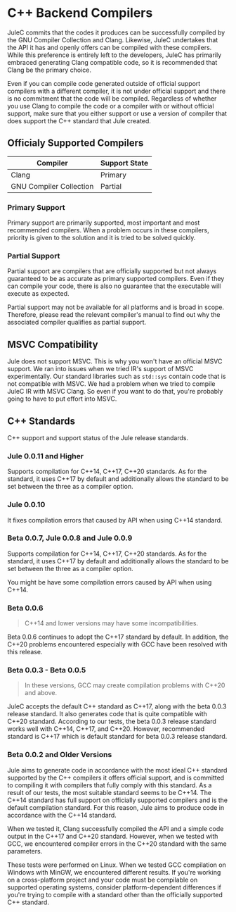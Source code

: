 # C++ Backend Compilers

JuleC commits that the codes it produces can be successfully compiled by the GNU Compiler Collection and Clang. Likewise, JuleC undertakes that the API it has and openly offers can be compiled with these compilers. While this preference is entirely left to the developers, JuleC has primarily embraced generating Clang compatible code, so it is recommended that Clang be the primary choice.

Even if you can compile code generated outside of official support compilers with a different compiler, it is not under official support and there is no commitment that the code will be compiled. Regardless of whether you use Clang to compile the code or a compiler with or without official support, make sure that you either support or use a version of compiler that does support the C++ standard that Jule created.

## Officialy Supported Compilers

| Compiler                | Support State                          |
|-------------------------|----------------------------------------|
| Clang                   | <div class="green">Primary</div>       |
| GNU Compiler Collection | <div class="orange">Partial</div>      |

### Primary Support

Primary support are primarily supported, most important and most recommended compilers. When a problem occurs in these compilers, priority is given to the solution and it is tried to be solved quickly.

### Partial Support

Partial support are compilers that are officially supported but not always guaranteed to be as accurate as primary supported compilers. Even if they can compile your code, there is also no guarantee that the executable will execute as expected.

Partial support may not be available for all platforms and is broad in scope. Therefore, please read the relevant compiler's manual to find out why the associated compiler qualifies as partial support.

## MSVC Compatibility

Jule does not support MSVC. This is why you won't have an official MSVC support. We ran into issues when we tried IR's support of MSVC experimentally. Our standard libraries such as `std::sys` contain code that is not compatible with MSVC. We had a problem when we tried to compile JuleC IR with MSVC Clang. So even if you want to do that, you're probably going to have to put effort into MSVC.

## C++ Standards

C++ support and support status of the Jule release standards.

### Jule 0.0.11 and Higher

Supports compilation for C++14, C++17, C++20 standards. As for the standard, it uses C++17 by default and additionally allows the standard to be set between the three as a compiler option.

### Jule 0.0.10

It fixes compilation errors that caused by API when using C++14 standard.

### Beta 0.0.7, Jule 0.0.8 and Jule 0.0.9

Supports compilation for C++14, C++17, C++20 standards. As for the standard, it uses C++17 by default and additionally allows the standard to be set between the three as a compiler option.

You might be have some compilation errors caused by API when using C++14.

### Beta 0.0.6

> C++14 and lower versions may have some incompatibilities.

Beta 0.0.6 continues to adopt the C++17 standard by default. In addition, the C++20 problems encountered especially with GCC have been resolved with this release.

### Beta 0.0.3 - Beta 0.0.5

> In these versions, GCC may create compilation problems with C++20 and above.

JuleC accepts the default C++ standard as C++17, along with the beta 0.0.3 release standard. It also generates code that is quite compatible with C++20 standard. According to our tests, the beta 0.0.3 release standard works well with C++14, C++17, and C++20. However, recommended standard is C++17 which is default standard for beta 0.0.3 release standard.

### Beta 0.0.2 and Older Versions

Jule aims to generate code in accordance with the most ideal C++ standard supported by the C++ compilers it offers official support, and is committed to compiling it with compilers that fully comply with this standard. As a result of our tests, the most suitable standard seems to be C++14. The C++14 standard has full support on officially supported compilers and is the default compilation standard. For this reason, Jule aims to produce code in accordance with the C++14 standard.

When we tested it, Clang successfully compiled the API and a simple code output in the C++17 and C++20 standard. However, when we tested with GCC, we encountered compiler errors in the C++20 standard with the same parameters.

These tests were performed on Linux. When we tested GCC compilation on Windows with MinGW, we encountered different results. If you're working on a cross-platform project and your code must be compilable on supported operating systems, consider platform-dependent differences if you're trying to compile with a standard other than the officially supported C++ standard.
